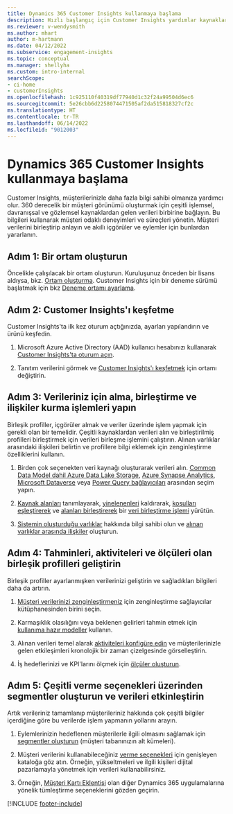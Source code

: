 ```yaml
---
title: Dynamics 365 Customer Insights kullanmaya başlama
description: Hızlı başlangıç için Customer Insights yardımlar kaynaklarına genel bakış.
ms.reviewer: v-wendysmith
ms.author: mhart
author: m-hartmann
ms.date: 04/12/2022
ms.subservice: engagement-insights
ms.topic: conceptual
ms.manager: shellyha
ms.custom: intro-internal
searchScope:
- ci-home
- customerInsights
ms.openlocfilehash: 1c925110f40319df77940d1c32f24a99504d6ec6
ms.sourcegitcommit: 5e26cbb6d2258074471505af2da515818327cf2c
ms.translationtype: HT
ms.contentlocale: tr-TR
ms.lasthandoff: 06/14/2022
ms.locfileid: "9012003"
---
```

# <a name="get-started-with-dynamics-365-customer-insights"></a>Dynamics 365 Customer Insights kullanmaya başlama

Customer Insights, müşterilerinizle daha fazla bilgi sahibi olmanıza yardımcı olur. 360 derecelik bir müşteri görünümü oluşturmak için çeşitli işlemsel, davranışsal ve gözlemsel kaynaklardan gelen verileri birbirine bağlayın. Bu bilgileri kullanarak müşteri odaklı deneyimleri ve süreçleri yönetin. Müşteri verilerini birleştirip anlayın ve akıllı içgörüler ve eylemler için bunlardan yararlanın.

## <a name="step-1-create-an-environment"></a>Adım 1: Bir ortam oluşturun

Öncelikle çalışılacak bir ortam oluşturun. Kuruluşunuz önceden bir lisans aldıysa, bkz. [Ortam oluşturma](create-environment.md). Customer Insights için bir deneme sürümü başlatmak için bkz [Deneme ortamı ayarlama](trial-signup.md).

## <a name="step-2-explore-customer-insights"></a>Adım 2: Customer Insights'ı keşfetme

Customer Insights'ta ilk kez oturum açtığınızda, ayarları yapılandırın ve ürünü keşfedin.

1. Microsoft Azure Active Directory (AAD) kullanıcı hesabınızı kullanarak [Customer Insights'ta oturum açın](https://home.ci.ai.dynamics.com).

1. Tanıtım verilerini görmek ve [Customer Insights'ı keşfetmek](home.md) için ortamı değiştirin.

## <a name="step-3-ingest-unify-and-set-up-relationships-for-your-data"></a>Adım 3: Verileriniz için alma, birleştirme ve ilişkiler kurma işlemleri yapın

Birleşik profiller, içgörüler almak ve veriler üzerinde işlem yapmak için gerekli olan bir temelidir. Çeşitli kaynaklardan verileri alın ve birleştirilmiş profilleri birleştirmek için verileri birleşme işlemini çalıştırın. Alınan varlıklar arasındaki ilişkileri belirtin ve profillere bilgi eklemek için zenginleştirme özelliklerini kullanın.

1. Birden çok seçenekten veri kaynağı oluşturarak verileri alın. [Common Data Model dahil Azure Data Lake Storage](connect-common-data-model.md), [Azure Synapse Analytics](connect-synapse.md), [Microsoft Dataverse](connect-dataverse-managed-lake.md) veya [Power Query bağlayıcıları](connect-power-query.md) arasından seçim yapın.

1. [Kaynak alanları](map-entities.md) tanımlayarak, [yinelenenleri](remove-duplicates.md) kaldırarak, [koşulları eşleştirerek](match-entities.md) ve [alanları birleştirerek](merge-entities.md) bir [veri birleştirme işlemi](data-unification.md) yürütün.

1. [Sistemin oluşturduğu varlıklar](entities.md) hakkında bilgi sahibi olun ve [alınan varlıklar arasında ilişkiler](relationships.md) oluşturun.

## <a name="step-4-enhance-unified-profiles-with-predictions-activities-and-measures"></a>Adım 4: Tahminleri, aktiviteleri ve ölçüleri olan birleşik profilleri geliştirin

Birleşik profiller ayarlanmışken verilerinizi geliştirin ve sağladıkları bilgileri daha da artırın.

1. [Müşteri verilerinizi zenginleştirmeniz](enrichment-hub.md) için zenginleştirme sağlayıcılar kütüphanesinden birini seçin.

1. Karmaşıklık olasılığını veya beklenen gelirleri tahmin etmek için [kullanıma hazır modeller](predictions-overview.md) kullanın.

1. Alınan verileri temel alarak [aktiviteleri konfigüre edin](activities.md) ve müşterilerinizle gelen etkileşimleri kronolojik bir zaman çizelgesinde görselleştirin.

1. İş hedeflerinizi ve KPI'larını ölçmek için [ölçüler oluşturun](measures.md).

## <a name="step-5-create-segments-and-activate-data-through-various-export-options"></a>Adım 5: Çeşitli verme seçenekleri üzerinden segmentler oluşturun ve verileri etkinleştirin

Artık verileriniz tamamlanıp müşterileriniz hakkında çok çeşitli bilgiler içerdiğine göre bu verilerde işlem yapmanın yollarını arayın.

1. Eylemlerinizin hedeflenen müşterilerle ilgili olmasını sağlamak için [segmentler oluşturun](segments.md) (müşteri tabanınızın alt kümeleri).

1. Müşteri verilerini kullanabileceğiniz [verme seçenekleri](export-destinations.md) için genişleyen kataloğa göz atın. Örneğin, yükseltmeleri ve ilgili kişileri dijital pazarlamayla yönetmek için verileri kullanabilirsiniz.

1. Örneğin, [Müşteri Kartı Eklentisi](customer-card-add-in.md) olan diğer Dynamics 365 uygulamalarına yönelik tümleştirme seçeneklerini gözden geçirin.  


[!INCLUDE [footer-include](includes/footer-banner.md)]
